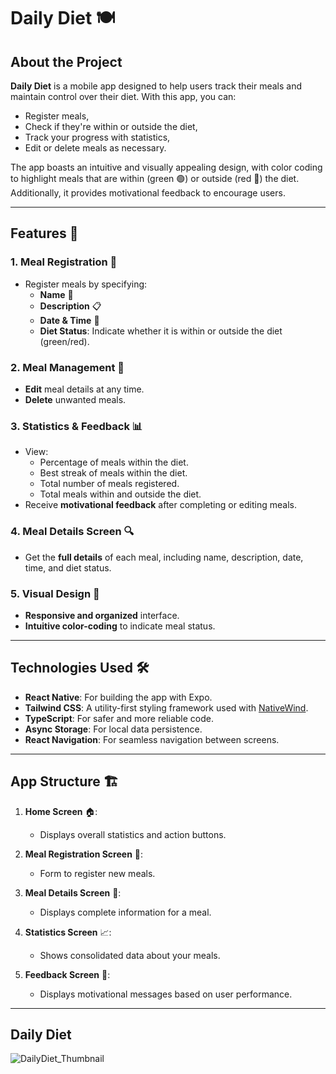 # Daily Diet 🍽️

## About the Project

**Daily Diet** is a mobile app designed to help users track their meals and maintain control over their diet. With this app, you can:

- Register meals,
- Check if they're within or outside the diet,
- Track your progress with statistics,
- Edit or delete meals as necessary.

The app boasts an intuitive and visually appealing design, with color coding to highlight meals that are within (green 🟢) or outside (red 🔴) the diet. Additionally, it provides motivational feedback to encourage users.

---

## Features 🌟

### 1. **Meal Registration** 📝

- Register meals by specifying:
  - **Name** 📛
  - **Description** 📋
  - **Date & Time** 📅
  - **Diet Status**: Indicate whether it is within or outside the diet (green/red).

### 2. **Meal Management** 🔧

- **Edit** meal details at any time.
- **Delete** unwanted meals.

### 3. **Statistics & Feedback** 📊

- View:
  - Percentage of meals within the diet.
  - Best streak of meals within the diet.
  - Total number of meals registered.
  - Total meals within and outside the diet.
- Receive **motivational feedback** after completing or editing meals.

### 4. **Meal Details Screen** 🔍

- Get the **full details** of each meal, including name, description, date, time, and diet status.

### 5. **Visual Design** 🎨

- **Responsive and organized** interface.
- **Intuitive color-coding** to indicate meal status.

---

## Technologies Used 🛠️

- **React Native**: For building the app with Expo.
- **Tailwind CSS**: A utility-first styling framework used with [NativeWind](https://www.nativewind.dev/).
- **TypeScript**: For safer and more reliable code.
- **Async Storage**: For local data persistence.
- **React Navigation**: For seamless navigation between screens.

---

## App Structure 🏗️

1. **Home Screen** 🏠:

   - Displays overall statistics and action buttons.

2. **Meal Registration Screen** 🥗:

   - Form to register new meals.

3. **Meal Details Screen** 📑:

   - Displays complete information for a meal.

4. **Statistics Screen** 📈:

   - Shows consolidated data about your meals.

5. **Feedback Screen** 💬:
   - Displays motivational messages based on user performance.

---

## Daily Diet

![DailyDiet_Thumbnail](src/assets/thumbnail.png)
